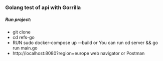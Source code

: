 ### Golang test of api with Gorrilla

##### Run project:
- git clone 
- cd refs-go
- RUN sudo docker-compose up --build or You can run cd server && go run main.go
- http://localhost:8080?region=europe web navigator or Postman
